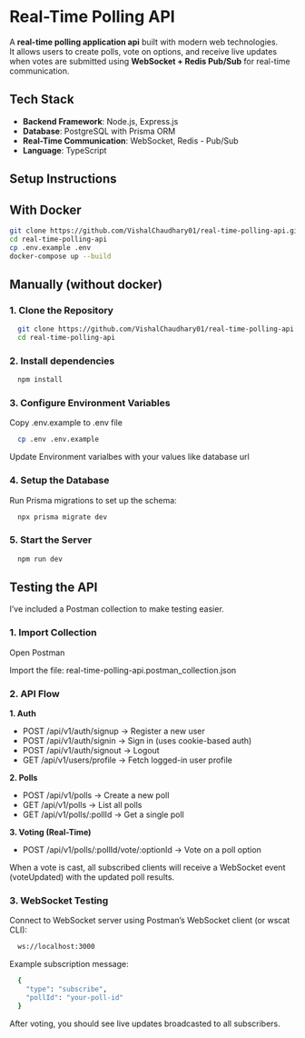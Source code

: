 # Real-Time Polling API

A **real-time polling application api** built with modern web technologies.  
It allows users to create polls, vote on options, and receive live updates when votes are submitted using **WebSocket + Redis Pub/Sub** for real-time communication.

## Tech Stack

- **Backend Framework**: Node.js, Express.js  
- **Database**: PostgreSQL with Prisma ORM  
- **Real-Time Communication**: WebSocket, Redis - Pub/Sub  
- **Language**: TypeScript 

## Setup Instructions

## With Docker

```bash
git clone https://github.com/VishalChaudhary01/real-time-polling-api.git
cd real-time-polling-api
cp .env.example .env
docker-compose up --build
```

## Manually (without docker)
### 1. Clone the Repository
```bash
  git clone https://github.com/VishalChaudhary01/real-time-polling-api.git
  cd real-time-polling-api
```

### 2. Install dependencies
```bash
  npm install
```

### 3. Configure Environment Variables
Copy .env.example to .env file
```bash
  cp .env .env.example
```
Update Environment varialbes with your values like database url

### 4. Setup the Database
Run Prisma migrations to set up the schema:
```bash
  npx prisma migrate dev
```

### 5. Start the Server
```bash
  npm run dev
```

## Testing the API

I’ve included a Postman collection to make testing easier.

### 1. Import Collection

Open Postman

Import the file: real-time-polling-api.postman_collection.json

### 2. API Flow

**1. Auth**

- POST /api/v1/auth/signup → Register a new user
- POST /api/v1/auth/signin → Sign in (uses cookie-based auth)
- POST /api/v1/auth/signout → Logout
- GET /api/v1/users/profile → Fetch logged-in user profile

**2. Polls**

- POST /api/v1/polls → Create a new poll
- GET /api/v1/polls → List all polls
- GET /api/v1/polls/:pollId → Get a single poll

**3. Voting (Real-Time)**

- POST /api/v1/polls/:pollId/vote/:optionId → Vote on a poll option

When a vote is cast, all subscribed clients will receive a WebSocket event (voteUpdated) with the updated poll results.

### 3. WebSocket Testing

Connect to WebSocket server using Postman’s WebSocket client (or wscat CLI):
```bash
  ws://localhost:3000
```

Example subscription message:
```bash
  {
    "type": "subscribe",
    "pollId": "your-poll-id"
  }
```
After voting, you should see live updates broadcasted to all subscribers.


